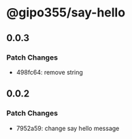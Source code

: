 # @gipo355/say-hello

## 0.0.3

### Patch Changes

- 498fc64: remove string

## 0.0.2

### Patch Changes

- 7952a59: change say hello message
